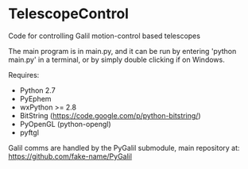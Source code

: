 TelescopeControl
================

Code for controlling Galil motion-control based telescopes

The main program is in main.py, and it can be run by entering 'python main.py' in a terminal, or by simply double clicking if on Windows. 

Requires:

 - Python 2.7
 - PyEphem
 - wxPython >= 2.8
 - BitString (https://code.google.com/p/python-bitstring/)
 - PyOpenGL (python-opengl)
 - pyftgl

Galil comms are handled by the PyGalil submodule, main repository at: https://github.com/fake-name/PyGalil
